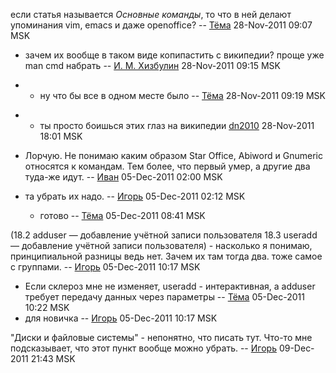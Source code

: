 если статья называется *Основные команды*, то что в ней делают
упоминания vim, emacs и даже openoffice? --
[Тёма](User:JB "wikilink") 28-Nov-2011 09:07 MSK

  - зачем их вообще в таком виде копипастить с википедии? проще уже man
    cmd набрать -- [И. М. Хизбулин](User:hizel "wikilink") 28-Nov-2011
    09:15 MSK

<!-- end list -->

  -   - ну что бы все в одном месте было -- [Тёма](User:JB "wikilink")
        28-Nov-2011 09:19 MSK

<!-- end list -->

  -   - ты просто боишься этих глаз на википедии
        [dn2010](User:dn2010 "wikilink") 28-Nov-2011 18:01 MSK

  - Лорчую. Не понимаю каким образом Star Office, Abiword и Gnumeric
    относятся к командам. Тем более, что первый умер, а другие два
    туда-же идут. -- [Иван](User:sphericalhorse "wikilink")
    05-Dec-2011 02:00 MSK

  - та убрать их надо. -- [Игорь](User:papochka "wikilink") 05-Dec-2011
    02:12 MSK
    
      - готово -- [Тёма](User:JB "wikilink") 05-Dec-2011 08:41 MSK

(18.2 adduser — добавление учётной записи пользователя 18.3 useradd —
добавление учётной записи пользователя) - насколько я понимаю,
принципиальной разницы ведь нет. Зачем их там тогда два. тоже
самое с группами. -- [Игорь](User:papochka "wikilink") 05-Dec-2011
10:17 MSK

  - Если склероз мне не изменяет, useradd - интерактивная, а adduser
    требует передачу данных через параметры --
    [Тёма](User:JB "wikilink") 05-Dec-2011 10:22 MSK
  - для новичка -- [Игорь](User:papochka "wikilink") 05-Dec-2011 10:17
    MSK

"Диски и файловые системы" - непонятно, что писать тут. Что-то мне
подсказывает, что этот пункт вообще можно убрать. --
[Игорь](User:papochka "wikilink") 09-Dec-2011 21:43 MSK

